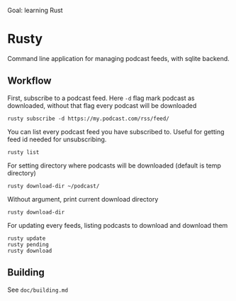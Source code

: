 Goal: learning Rust 

# Rusty

Command line application for managing podcast feeds, with sqlite backend. 

## Workflow

First, subscribe to a podcast feed. Here `-d` flag mark podcast as downloaded, without that flag every podcast will be downloaded

    rusty subscribe -d https://my.podcast.com/rss/feed/

You can list every podcast feed you have subscribed to. Useful for getting feed id needed for unsubscribing.

    rusty list

For setting directory where podcasts will be downloaded (default is temp directory)

    rusty download-dir ~/podcast/

Without argument, print current download directory

    rusty download-dir

For updating every feeds, listing podcasts to download and download them

    rusty update
    rusty pending
    rusty download

## Building

See `doc/building.md`
